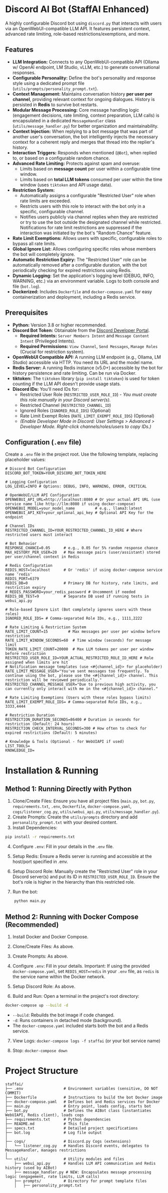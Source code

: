 # Discord AI Bot (StaffAI Enhanced)

A highly configurable Discord bot using `discord.py` that interacts with users via an OpenWebUI-compatible LLM API. It features persistent context, advanced rate limiting, role-based restrictions/exemptions, and more.

## Features

* **LLM Integration:** Connects to any OpenWebUI-compatible API (Ollama w/ OpenAI endpoint, LM Studio, vLLM, etc.) to generate conversational responses.
* **Configurable Personality:** Define the bot's personality and response style using a dedicated prompt file (`utils/prompts/personality_prompt.txt`).
* **Context Management:** Maintains conversation history **per user per channel**, providing relevant context for ongoing dialogues. History is persisted in **Redis** to survive bot restarts.
* **Modular Message Processing:** Core message handling logic (engagement decisions, rate limiting, context preparation, LLM calls) is encapsulated in a dedicated `MessageHandler` class (`utils/message_handler.py`) for better organization and maintainability.
* **Context Injection:** When replying to a bot message that was part of another user's conversation, the bot intelligently injects the necessary context for a coherent reply and merges that thread into the replier's history.
* **Interaction Triggers:** Responds when mentioned (`@Bot`), when replied to, or based on a configurable random chance.
* **Advanced Rate Limiting:** Protects against spam and overuse:
    * Limits based on **message count** per user within a configurable time window.
    * Limits based on **total LLM tokens** consumed per user within the time window (uses `tiktoken` and API usage data).
* **Restriction System:**
    * Automatically assigns a configurable "Restricted User" role when rate limits are exceeded.
    * Restricts users with this role to interact with the bot only in a specific, configurable channel.
    * Notifies users publicly via channel replies when they are restricted or try to use the bot outside the designated channel while restricted. Notifications for rate limit restrictions are suppressed if the interaction was initiated by the bot's "Random Chance" feature.
* **Rate Limit Exemptions:** Allows users with specific, configurable roles to bypass all rate limits.
* **Global Ignore List:** Allows configuring specific roles whose members the bot will completely ignore.
* **Automatic Restriction Expiry:** The "Restricted User" role can be automatically removed after a configurable duration, with the bot periodically checking for expired restrictions using Redis.
* **Dynamic Logging:** Set the application's logging level (DEBUG, INFO, WARNING, etc.) via an environment variable. Logs to both console and file (`bot.log`).
* **Dockerized:** Includes `Dockerfile` and `docker-compose.yaml` for easy containerization and deployment, including a Redis service.

## Prerequisites

* **Python:** Version 3.8 or higher recommended.
* **Discord Bot Token:** Obtainable from the [Discord Developer Portal](https://discord.com/developers/applications).
    * **Required Intents:** `Server Members Intent` and `Message Content Intent` (Privileged Intents).
    * **Required Permissions:** `View Channel`, `Send Messages`, `Manage Roles` (Crucial for restriction system).
* **OpenWebUI Compatible API:** A running LLM endpoint (e.g., Ollama, LM Studio) accessible via HTTP. You need its URL and the model name.
* **Redis Server:** A running Redis instance (v5.0+) accessible by the bot for history persistence and rate limiting. Can be run via Docker.
* **tiktoken:** The `tiktoken` library (`pip install tiktoken`) is used for token counting if the LLM API doesn't provide usage stats.
* **Discord IDs:** You'll need IDs for:
    * Restricted User Role (`RESTRICTED_USER_ROLE_ID`) - *You must create this role manually in your Discord server(s).*
    * Restricted Channel (`RESTRICTED_CHANNEL_ID`)
    * Ignored Roles (`IGNORED_ROLE_IDS`) (Optional)
    * Rate Limit Exempt Roles (`RATE_LIMIT_EXEMPT_ROLE_IDS`) (Optional)
    * *(Enable Developer Mode in Discord: User Settings > Advanced > Developer Mode. Right-click channels/roles/users to copy IDs.)*

## Configuration (`.env` file)

Create a `.env` file in the project root. Use the following template, replacing placeholder values:

```dotenv
# Discord Bot Configuration
DISCORD_BOT_TOKEN=YOUR_DISCORD_BOT_TOKEN_HERE

# Logging Configuration
LOG_LEVEL=INFO # Options: DEBUG, INFO, WARNING, ERROR, CRITICAL

# OpenWebUI/LLM API Configuration
OPENWEBUI_API_URL=http://localhost:8080 # Or your actual API URL (use service name like http://llm:8080 if using docker-compose)
OPENWEBUI_MODEL=your_model_name         # e.g., llama3:latest
OPENWEBUI_API_KEY=your_optional_api_key # Optional API Key for the endpoint

# Channel IDs
RESTRICTED_CHANNEL_ID=YOUR_RESTRICTED_CHANNEL_ID_HERE # Where restricted users must interact

# Bot Behavior
RESPONSE_CHANCE=0.05      # e.g., 0.05 for 5% random response chance
MAX_HISTORY_PER_USER=20   # Max message pairs (user/assistant) stored per user/channel context in Redis

# Redis Configuration
REDIS_HOST=localhost      # Or 'redis' if using docker-compose service name 'redis'
REDIS_PORT=6379
REDIS_DB=0                # Primary DB for history, rate limits, and restriction expiry
# REDIS_PASSWORD=your_redis_password # Uncomment if needed
REDIS_DB_TEST=9           # Separate DB used if running tests in webui_api.py

# Role-based Ignore List (Bot completely ignores users with these roles)
IGNORED_ROLE_IDS= # Comma-separated Role IDs, e.g., 1111,2222

# Rate Limiting & Restriction System
RATE_LIMIT_COUNT=15         # Max messages per user per window before restriction
RATE_LIMIT_WINDOW_SECONDS=60  # Time window (seconds) for message limit
TOKEN_RATE_LIMIT_COUNT=20000  # Max LLM tokens per user per window before restriction
RESTRICTED_USER_ROLE_ID=YOUR_ACTUAL_RESTRICTED_ROLE_ID_HERE # Role assigned when limits are hit
# Notification message templates (use <#{channel_id}> for placeholder)
RATE_LIMIT_MESSAGE_USER="You've sent messages too frequently. To continue using the bot, please use the <#{channel_id}> channel. This restriction will be reviewed periodically."
RESTRICTED_CHANNEL_MESSAGE_USER="Due to previous high activity, you can currently only interact with me in the <#{channel_id}> channel."

# Rate Limiting Exemptions (Users with these roles bypass limits)
RATE_LIMIT_EXEMPT_ROLE_IDS= # Comma-separated Role IDs, e.g., 3333,4444

# Restriction Duration
RESTRICTION_DURATION_SECONDS=86400 # Duration in seconds for restriction (Default: 24 hours)
RESTRICTION_CHECK_INTERVAL_SECONDS=300 # How often to check for expired restrictions (Default: 5 minutes)

# Knowledge & Tools (Optional - for WebUIAPI if used)
LIST_TOOLS=
KNOWLEDGE_ID=
```
# Installation & Running

## Method 1: Running Directly with Python

1. Clone/Create Files: Ensure you have all project files (`main.py`, `bot.py`, `requirements.txt`, `.env`, `Dockerfile`, `docker-compose.yaml`, `cogs/listener_cog.py`, `utils/webui_api.py`, `utils/message_handler.py`).
2. Create Prompts: Create the `utils/prompts` directory and add `personality_prompt.txt` with your desired content.
3. Install Dependencies:
```Bash
pip install -r requirements.txt
```
4. Configure `.env`: Fill in your details in the `.env` file.

5. Setup Redis: Ensure a Redis server is running and accessible at the host/port specified in .env.

6. Setup Discord Role: Manually create the "Restricted User" role in your Discord server(s) and put its ID in `RESTRICTED_USER_ROLE_ID`. Ensure the bot's role is higher in the hierarchy than this restricted role.

7. Run the bot:
```Bash
    python main.py
```
## Method 2: Running with Docker Compose (Recommended)

1. Install Docker and Docker Compose.

2. Clone/Create Files: As above.

3. Create Prompts: As above.

4. Configure `.env`: Fill in your details. Important: If using the provided `docker-compose.yaml`, set `REDIS_HOST=redis` in your `.env` file, as `redis` is the service name within the Docker network.

5. Setup Discord Role: As above.

6. Build and Run: Open a terminal in the project's root directory:
```Bash
docker-compose up --build -d
```
- `--build`: Rebuilds the bot image if code changed.
- `-d`: Runs containers in detached mode (background).
- The `docker-compose.yaml` included starts both the bot and a Redis service.

7. View Logs: `docker-compose logs -f staffai` (or your bot service name)

8. Stop: `docker-compose down`

# Project Structure
```
staffai/
├── .env                  # Environment variables (sensitive, DO NOT COMMIT)
├── Dockerfile            # Instructions to build the bot Docker image
├── docker-compose.yaml   # Defines bot and Redis services for Docker
├── main.py               # Entry point, loads config, starts bot
├── bot.py                # Defines the AIBot class (instantiates WebUIAPI, Redis client), loads cogs
├── requirements.txt      # Python dependencies
├── README.md             # This file
├── specs.txt             # Detailed project specifications
├── bot.log               # Log file output
│
├── cogs/                 # Discord.py Cogs (extensions)
│   └── listener_cog.py   # Handles Discord events, delegates to MessageHandler, manages restrictions
│
└── utils/                # Utility modules and files
    ├── webui_api.py      # Handles LLM API communication and Redis history (used by AIBot)
    ├── message_handler.py # NEW: Encapsulates message processing logic (engagement, rate limits, LLM calls)
    ├── prompts/          # Directory for prompt template files
    │   ├── personality_prompt.txt
```